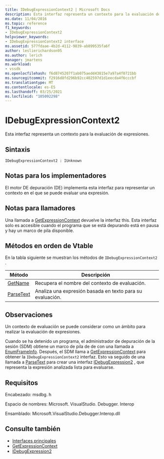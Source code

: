 ```yaml
---
title: IDebugExpressionContext2 | Microsoft Docs
description: Esta interfaz representa un contexto para la evaluación de expresiones
ms.date: 11/04/2016
ms.topic: reference
f1_keywords:
- IDebugExpressionContext2
helpviewer_keywords:
- IDebugExpressionContext2 interface
ms.assetid: 577fdaae-4b2d-4112-9839-ab899535fa6f
author: leslierichardson95
ms.author: lerich
manager: jmartens
ms.workload:
- vssdk
ms.openlocfilehash: f6d8745207f1ab075aedd43815e7a97a4f0721bb
ms.sourcegitcommit: f2916d8fd296b92cc402597d1d1eecda4f6cccbf
ms.translationtype: MT
ms.contentlocale: es-ES
ms.lasthandoff: 03/25/2021
ms.locfileid: "105092298"
---
```

# <a name="idebugexpressioncontext2"></a>IDebugExpressionContext2
Esta interfaz representa un contexto para la evaluación de expresiones.

## <a name="syntax"></a>Sintaxis

```
IDebugExpressionContext2 : IUnknown
```

## <a name="notes-for-implementers"></a>Notas para los implementadores
 El motor DE depuración (DE) implementa esta interfaz para representar un contexto en el que se puede evaluar una expresión.

## <a name="notes-for-callers"></a>Notas para llamadores
 Una llamada a [GetExpressionContext](../../../extensibility/debugger/reference/idebugstackframe2-getexpressioncontext.md) devuelve la interfaz this. Esta interfaz solo es accesible cuando el programa que se está depurando está en pausa y hay un marco de pila disponible.

## <a name="methods-in-vtable-order"></a>Métodos en orden de Vtable
 En la tabla siguiente se muestran los métodos de `IDebugExpressionContext2` .

|Método|Descripción|
|------------|-----------------|
|[GetName](../../../extensibility/debugger/reference/idebugexpressioncontext2-getname.md)|Recupera el nombre del contexto de evaluación.|
|[ParseText](../../../extensibility/debugger/reference/idebugexpressioncontext2-parsetext.md)|Analiza una expresión basada en texto para su evaluación.|

## <a name="remarks"></a>Observaciones
 Un contexto de evaluación se puede considerar como un ámbito para realizar la evaluación de expresiones.

 Cuando se ha detenido un programa, el administrador de depuración de la sesión (SDM) obtiene un marco de pila de de con una llamada a [EnumFrameInfo](../../../extensibility/debugger/reference/idebugthread2-enumframeinfo.md). Después, el SDM llama a [GetExpressionContext](../../../extensibility/debugger/reference/idebugstackframe2-getexpressioncontext.md) para obtener la `IDebugExpressionContext2` interfaz. Esto va seguido de una llamada a [ParseText](../../../extensibility/debugger/reference/idebugexpressioncontext2-parsetext.md) para crear una interfaz [IDebugExpression2](../../../extensibility/debugger/reference/idebugexpression2.md) , que representa la expresión analizada lista para evaluarse.

## <a name="requirements"></a>Requisitos
 Encabezado: msdbg. h

 Espacio de nombres: Microsoft. VisualStudio. Debugger. Interop

 Ensamblado: Microsoft.VisualStudio.Debugger.Interop.dll

## <a name="see-also"></a>Consulte también
- [Interfaces principales](../../../extensibility/debugger/reference/core-interfaces.md)
- [GetExpressionContext](../../../extensibility/debugger/reference/idebugstackframe2-getexpressioncontext.md)
- [IDebugExpression2](../../../extensibility/debugger/reference/idebugexpression2.md)
